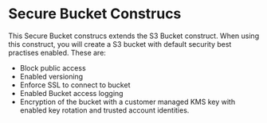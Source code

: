 # Secure Bucket Construcs

This Secure Bucket construcs extends the S3 Bucket construct. When using this construct, you will create a S3 bucket with default security best practises enabled. These are:

- Block public access
- Enabled versioning
- Enforce SSL to connect to bucket
- Enabled Bucket access logging
- Encryption of the bucket with a customer managed KMS key with enabled key rotation and trusted account identities.